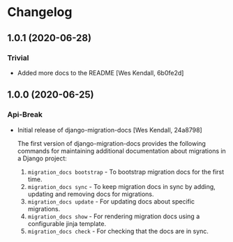 # Changelog
## 1.0.1 (2020-06-28)
### Trivial
  - Added more docs to the README [Wes Kendall, 6b0fe2d]

## 1.0.0 (2020-06-25)
### Api-Break
  - Initial release of django-migration-docs [Wes Kendall, 24a8798]

    The first version of django-migration-docs provides the following
    commands for maintaining additional documentation about migrations
    in a Django project:
    1. ``migration_docs bootstrap`` - To bootstrap migration docs for the first time.
    2. ``migration_docs sync`` - To keep migration docs in sync by adding, updating
       and removing docs for migrations.
    3. ``migration_docs update`` - For updating docs about specific migrations.
    4. ``migration_docs show`` - For rendering migration docs using a configurable
       jinja template.
    5. ``migration_docs check`` - For checking that the docs are in sync.

